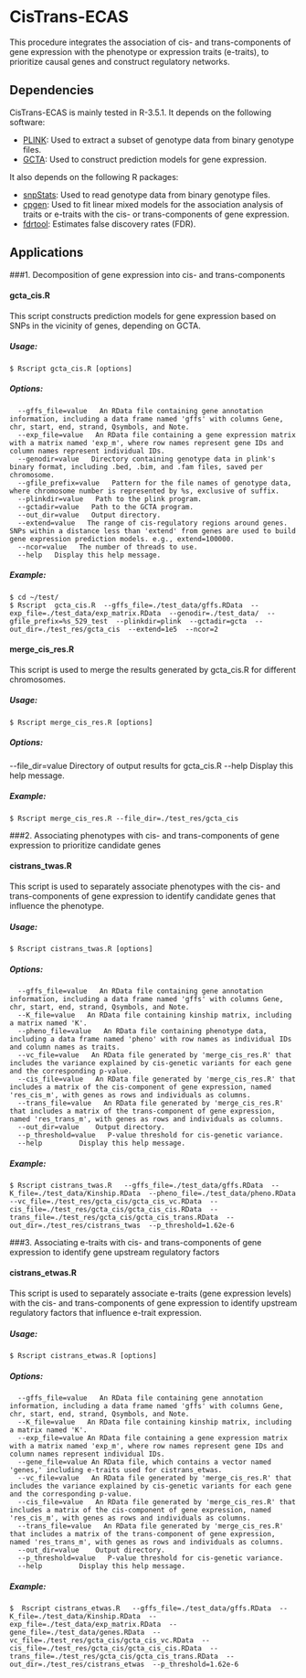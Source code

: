 # CisTrans-ECAS
This procedure integrates the association of cis- and trans-components of gene expression with the phenotype or expression traits (e-traits), to prioritize causal genes and construct regulatory networks.


## Dependencies
CisTrans-ECAS is mainly tested in R-3.5.1. It depends on the following software:
+ [PLINK](https://www.cog-genomics.org/plink/): Used to extract a subset of genotype data from binary genotype files.
+ [GCTA](https://yanglab.westlake.edu.cn/software/gcta/#Overview): Used to construct prediction models for gene expression.

It also depends on the following R packages:
+ [snpStats](https://bioconductor.org/packages/3.8/bioc/html/snpStats.html): Used to read genotype data from binary genotype files.
+ [cpgen](https://rdrr.io/cran/cpgen/man/cGWAS.emmax.html): Used to fit linear mixed models for the association analysis of traits or e-traits with the cis- or trans-components of gene expression.
+ [fdrtool](https://cran.r-project.org/web/packages/fdrtool/index.html): Estimates false discovery rates (FDR).

## Applications
###1. Decomposition of gene expression into cis- and trans-components
#### gcta_cis.R
This script constructs prediction models for gene expression based on SNPs in the vicinity of genes, depending on GCTA.
##### Usage: 
```
$ Rscript gcta_cis.R [options]
```
##### Options:
```
  --gffs_file=value   An RData file containing gene annotation information, including a data frame named 'gffs' with columns Gene, chr, start, end, strand, Qsymbols, and Note.
  --exp_file=value   An RData file containing a gene expression matrix with a matrix named 'exp_m', where row names represent gene IDs and column names represent individual IDs.
  --genodir=value   Directory containing genotype data in plink's binary format, including .bed, .bim, and .fam files, saved per chromosome.
  --gfile_prefix=value   Pattern for the file names of genotype data, where chromosome number is represented by %s, exclusive of suffix.
  --plinkdir=value   Path to the plink program.
  --gctadir=value   Path to the GCTA program.
  --out_dir=value   Output directory.
  --extend=value   The range of cis-regulatory regions around genes. SNPs within a distance less than 'extend' from genes are used to build gene expression prediction models. e.g., extend=100000.
  --ncor=value   The number of threads to use.
  --help   Display this help message.
```
##### Example:
```
$ cd ~/test/
$ Rscript  gcta_cis.R  --gffs_file=./test_data/gffs.RData  --exp_file=./test_data/exp_matrix.RData  --genodir=./test_data/  --gfile_prefix=%s_529_test  --plinkdir=plink  --gctadir=gcta  --out_dir=./test_res/gcta_cis  --extend=1e5  --ncor=2
```

#### merge_cis_res.R
This script is used to merge the results generated by gcta_cis.R for different chromosomes.
##### Usage: 
```
$ Rscript merge_cis_res.R [options]
```
##### Options:
  --file_dir=value   Directory of output results for gcta_cis.R
  --help         Display this help message.
##### Example:
```
$ Rscript merge_cis_res.R --file_dir=./test_res/gcta_cis
```

###2. Associating phenotypes with cis- and trans-components of gene expression to prioritize candidate genes
#### cistrans_twas.R
This script is used to separately associate phenotypes with the cis- and trans-components of gene expression to identify candidate genes that influence the phenotype.
##### Usage: 
```
$ Rscript cistrans_twas.R [options]
```
##### Options:
```
  --gffs_file=value   An RData file containing gene annotation information, including a data frame named 'gffs' with columns Gene, chr, start, end, strand, Qsymbols, and Note.
  --K_file=value   An RData file containing kinship matrix, including a matrix named 'K'.
  --pheno_file=value   An RData file containing phenotype data, including a data frame named 'pheno' with row names as individual IDs and column names as traits.
  --vc_file=value   An RData file generated by 'merge_cis_res.R' that includes the variance explained by cis-genetic variants for each gene and the corresponding p-value.
  --cis_file=value   An RData file generated by 'merge_cis_res.R' that includes a matrix of the cis-component of gene expression, named 'res_cis_m', with genes as rows and individuals as columns.
  --trans_file=value   An RData file generated by 'merge_cis_res.R' that includes a matrix of the trans-component of gene expression, named 'res_trans_m', with genes as rows and individuals as columns.
  --out_dir=value    Output directory.
  --p_threshold=value   P-value threshold for cis-genetic variance.
  --help         Display this help message.
```
##### Example:
```
$ Rscript cistrans_twas.R   --gffs_file=./test_data/gffs.RData  --K_file=./test_data/Kinship.RData  --pheno_file=./test_data/pheno.RData  --vc_file=./test_res/gcta_cis/gcta_cis_vc.RData  --cis_file=./test_res/gcta_cis/gcta_cis_cis.RData  --trans_file=./test_res/gcta_cis/gcta_cis_trans.RData  --out_dir=./test_res/cistrans_twas  --p_threshold=1.62e-6 
```

###3. Associating e-traits with cis- and trans-components of gene expression to identify gene upstream regulatory factors
#### cistrans_etwas.R
This script is used to separately associate e-traits (gene expression levels) with the cis- and trans-components of gene expression to identify upstream regulatory factors that influence e-trait expression.
##### Usage: 
```
$ Rscript cistrans_etwas.R [options]
```
##### Options:
```
  --gffs_file=value   An RData file containing gene annotation information, including a data frame named 'gffs' with columns Gene, chr, start, end, strand, Qsymbols, and Note.
  --K_file=value   An RData file containing kinship matrix, including a matrix named 'K'.
  --exp_file=value An RData file containing a gene expression matrix with a matrix named 'exp_m', where row names represent gene IDs and column names represent individual IDs.
  --gene_file=value An RData file, which contains a vector named 'genes,' including e-traits used for cistrans_etwas.
  --vc_file=value   An RData file generated by 'merge_cis_res.R' that includes the variance explained by cis-genetic variants for each gene and the corresponding p-value.
  --cis_file=value   An RData file generated by 'merge_cis_res.R' that includes a matrix of the cis-component of gene expression, named 'res_cis_m', with genes as rows and individuals as columns.
  --trans_file=value   An RData file generated by 'merge_cis_res.R' that includes a matrix of the trans-component of gene expression, named 'res_trans_m', with genes as rows and individuals as columns.
  --out_dir=value    Output directory.
  --p_threshold=value   P-value threshold for cis-genetic variance.
  --help         Display this help message.
```
##### Example:
```
$  Rscript cistrans_etwas.R   --gffs_file=./test_data/gffs.RData  --K_file=./test_data/Kinship.RData  --exp_file=./test_data/exp_matrix.RData  --gene_file=./test_data/genes.RData  --vc_file=./test_res/gcta_cis/gcta_cis_vc.RData  --cis_file=./test_res/gcta_cis/gcta_cis_cis.RData  --trans_file=./test_res/gcta_cis/gcta_cis_trans.RData  --out_dir=./test_res/cistrans_etwas  --p_threshold=1.62e-6 
```

